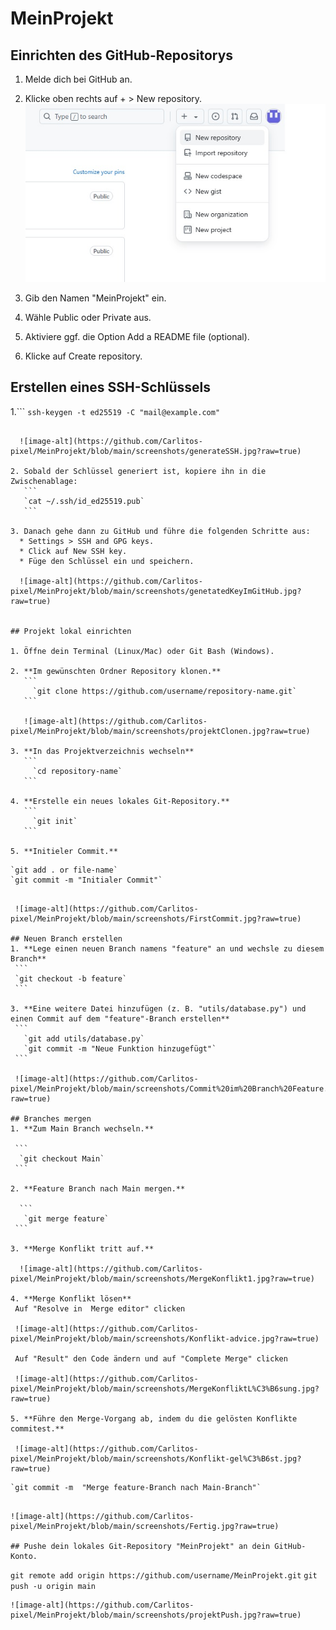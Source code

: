 # MeinProjekt


## Einrichten des GitHub-Repositorys 

1. Melde dich bei GitHub an.
2. Klicke oben rechts auf + > New repository.
    ![image-alt](https://github.com/Carlitos-pixel/MeinProjekt/blob/main/createNewRepository.jpg?raw=true)

3. Gib den Namen "MeinProjekt" ein.  
4. Wähle Public oder Private aus.
5. Aktiviere ggf. die Option Add a README file (optional).
6. Klicke auf Create repository.


## Erstellen eines SSH-Schlüssels

1.```
   `ssh-keygen -t ed25519 -C "mail@example.com"`
 ```

   ![image-alt](https://github.com/Carlitos-pixel/MeinProjekt/blob/main/screenshots/generateSSH.jpg?raw=true)

2. Sobald der Schlüssel generiert ist, kopiere ihn in die Zwischenablage:
    ```
    `cat ~/.ssh/id_ed25519.pub`
    ```

3. Danach gehe dann zu GitHub und führe die folgenden Schritte aus:
   * Settings > SSH and GPG keys.
   * Click auf New SSH key.
   * Füge den Schlüssel ein und speichern.
     
   ![image-alt](https://github.com/Carlitos-pixel/MeinProjekt/blob/main/screenshots/genetatedKeyImGitHub.jpg?raw=true)
     

## Projekt lokal einrichten

1. Öffne dein Terminal (Linux/Mac) oder Git Bash (Windows).

2. **Im gewünschten Ordner Repository klonen.**
    ```
      `git clone https://github.com/username/repository-name.git`
    ```
    
    ![image-alt](https://github.com/Carlitos-pixel/MeinProjekt/blob/main/screenshots/projektClonen.jpg?raw=true)

3. **In das Projektverzeichnis wechseln**
    ```
      `cd repository-name`
    ```
    
4. **Erstelle ein neues lokales Git-Repository.**
    ```
      `git init`
    ```

5. **Initieler Commit.**
   ```
    `git add . or file-name`
    `git commit -m "Initialer Commit"`
   ```
   
    ![image-alt](https://github.com/Carlitos-pixel/MeinProjekt/blob/main/screenshots/FirstCommit.jpg?raw=true)
 
 ## Neuen Branch erstellen    
 1. **Lege einen neuen Branch namens "feature" an und wechsle zu diesem Branch**
    ```
    `git checkout -b feature`
    ```

 3. **Eine weitere Datei hinzufügen (z. B. "utils/database.py") und einen Commit auf dem "feature"-Branch erstellen**
    ```
      `git add utils/database.py`
      `git commit -m "Neue Funktion hinzugefügt"`
    ```
    
    ![image-alt](https://github.com/Carlitos-pixel/MeinProjekt/blob/main/screenshots/Commit%20im%20Branch%20Feature.jpg?raw=true)

## Branches mergen
 1. **Zum Main Branch wechseln.**

    ```
     `git checkout Main`
    ```

 2. **Feature Branch nach Main mergen.**

     ```
      `git merge feature`
    ```

 3. **Merge Konflikt tritt auf.**
 
     ![image-alt](https://github.com/Carlitos-pixel/MeinProjekt/blob/main/screenshots/MergeKonflikt1.jpg?raw=true)
 
 4. **Merge Konflikt lösen**
    Auf "Resolve in  Merge editor" clicken
    
    ![image-alt](https://github.com/Carlitos-pixel/MeinProjekt/blob/main/screenshots/Konflikt-advice.jpg?raw=true)
    
    Auf "Result" den Code ändern und auf "Complete Merge" clicken
    
    ![image-alt](https://github.com/Carlitos-pixel/MeinProjekt/blob/main/screenshots/MergeKonfliktL%C3%B6sung.jpg?raw=true)

 5. **Führe den Merge-Vorgang ab, indem du die gelösten Konflikte commitest.**
    
    ![image-alt](https://github.com/Carlitos-pixel/MeinProjekt/blob/main/screenshots/Konflikt-gel%C3%B6st.jpg?raw=true)
  ```
    `git commit -m  "Merge feature-Branch nach Main-Branch"`
  ```
 
 ![image-alt](https://github.com/Carlitos-pixel/MeinProjekt/blob/main/screenshots/Fertig.jpg?raw=true)  
    
## Pushe dein lokales Git-Repository "MeinProjekt" an dein GitHub-Konto.
  ```
   `git remote add origin https://github.com/username/MeinProjekt.git`
   `git push -u origin main`
  ```
![image-alt](https://github.com/Carlitos-pixel/MeinProjekt/blob/main/screenshots/projektPush.jpg?raw=true)



